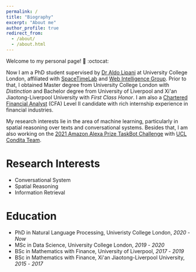 ```yaml
---
permalink: /
title: "Biography"
excerpt: "About me"
author_profile: true
redirect_from: 
  - /about/
  - /about.html
---
```


<!-- ------ -->
Welcome to my personal page! :basketball: :octocat:

Now I am a PhD student supervised by [Dr Aldo Lipani](https://aldolipani.com) at University College London, affiliated with [SpaceTimeLab](https://www.ucl.ac.uk/civil-environmental-geomatic-engineering/research/groups-centres-and-sections/spacetimelab) and [Web Intelligence Group](http://wi.cs.ucl.ac.uk). Prior to that, I obtained Master degree from University College London with *Distinction* and Bachelor degree from University of Liverpool and Xi'an Jiaotong-Liverpool University with *First Class Honor*. I am also a [Chartered Financial Analyst](https://en.wikipedia.org/wiki/Chartered_Financial_Analyst) (CFA) Level II candidate with rich internship experience in financial industries.

My research interests lie in the area of machine learning, particularly in spatial reasoning over texts and conversational systems. Besides that, I am also working on the [2021 Amazon Alexa Prize TaskBot Challenge](https://www.amazon.science/academic-engagements/ten-university-teams-selected-to-participate-in-alexa-prize-taskbot-challenge) with [UCL Condita Team](http://wi.cs.ucl.ac.uk/index.php/2021/08/14/the-ucl-condita-team-selected-for-the-2021-alexa-prize-taskbot-challenge/).

<!-- I focus on improving common-sense reasoning in conversational agents by equipping them with abilities to infer and understand spatial relations in natural language. -->

Research Interests
======
- Conversational System
- Spatial Reasoning
- Information Retrieval

Education
======
- PhD in Natural Language Processing, Univeristy College London, *2020* - *Now* 
- MSc in Data Science, University College London, *2019* - *2020* 
- BSc in Mathematics with Finance, University of Liverpool, *2017* - *2019* 
- BSc in Mathematics with Finance, Xi'an Jiaotong-Liverpool University, *2015* - *2017* 
<!-- :mortar_board:   -->

<!-- * Fall 2015: Research Assistant
  * Github University
  * Duties included: Merging pull requests
  * Supervisor: Professor Hub -->


<!-- **Markdown generator**

I have also created [a set of Jupyter notebooks](https://github.com/academicpages/academicpages.github.io/tree/master/markdown_generator
) that converts a CSV containing structured data about talks or presentations into individual markdown files that will be properly formatted for the academicpages template. The sample CSVs in that directory are the ones I used to create my own personal website at stuartgeiger.com. My usual workflow is that I keep a spreadsheet of my publications and talks, then run the code in these notebooks to generate the markdown files, then commit and push them to the GitHub repository.

How to edit your site's GitHub repository
------
Many people use a git client to create files on their local computer and then push them to GitHub's servers. If you are not familiar with git, you can directly edit these configuration and markdown files directly in the github.com interface. Navigate to a file (like [this one](https://github.com/academicpages/academicpages.github.io/blob/master/_talks/2012-03-01-talk-1.md) and click the pencil icon in the top right of the content preview (to the right of the "Raw | Blame | History" buttons). You can delete a file by clicking the trashcan icon to the right of the pencil icon. You can also create new files or upload files by navigating to a directory and clicking the "Create new file" or "Upload files" buttons. 

Example: editing a markdown file for a talk
![Editing a markdown file for a talk](/images/editing-talk.png)

For more info
------
More info about configuring academicpages can be found in [the guide](https://academicpages.github.io/markdown/). The [guides for the Minimal Mistakes theme](https://mmistakes.github.io/minimal-mistakes/docs/configuration/) (which this theme was forked from) might also be helpful. -->
